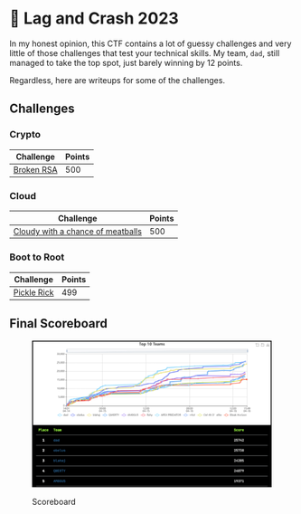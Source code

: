 # 👀 Lag and Crash 2023

In my honest opinion, this CTF contains a lot of guessy challenges and very little of those challenges that test your technical skills. My team, `dad`, still managed to take the top spot, just barely winning by 12 points.

Regardless, here are writeups for some of the challenges.

## Challenges

### Crypto

| Challenge                          | Points |
| ---------------------------------- | ------ |
| [Broken RSA](crypto/broken-rsa.md) | 500    |

### Cloud

| Challenge                                                                       | Points |
| ------------------------------------------------------------------------------- | ------ |
| [Cloudy with a chance of meatballs](cloud/cloudy-with-a-chance-of-meatballs.md) | 500    |

### Boot to Root

| Challenge                       | Points |
| ------------------------------- | ------ |
| [Pickle Rick](broken-reference) | 499    |

## Final Scoreboard

<figure><img src="../../.gitbook/assets/image (19) (2).png" alt=""><figcaption><p>Scoreboard</p></figcaption></figure>
